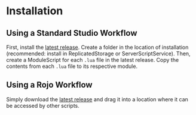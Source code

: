 # Installation

## Using a Standard Studio Workflow

First, install the [latest release](https://github.com/daftcube/orbitlib/releases). Create a folder in the location of installation (recommended: install in ReplicatedStorage or ServerScriptService). Then, create a ModuleScript for each `.lua` file in the latest release. Copy the contents from each `.lua` file to its respective module. 

## Using a Rojo Workflow

Simply download the [latest release](https://github.com/daftcube/orbitlib/releases) and drag it into a location where it can be accessed by other scripts.
